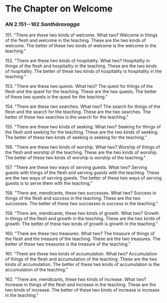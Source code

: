 # The Chapter on Welcome

### AN 2.151--162 *Santhāravagga*

151\. "There are these two kinds of welcome. What two? Welcome in things of
the flesh and welcome in the teaching. These are the two kinds of
welcome. The better of these two kinds of welcome is the welcome in the
teaching."

<!--pg-->
152\. "There are these two kinds of hospitality. What two? Hospitality in
things of the flesh and hospitality in the teaching. These are the two
kinds of hospitality. The better of these two kinds of hospitality is
hospitality in the teaching."

<!--pg-->
153\. "There are these two quests. What two? The quest for things of the flesh
and the quest for the teaching. These are the two quests. The better of
these two quests is the quest for the teaching."

<!--pg-->
154\. "There are these two searches. What two? The search for things of the
flesh and the search for the teaching. These are the two searches. The
better of these two searches is the search for the teaching."

<!--pg-->
155\. "There are these two kinds of seeking. What two? Seeking for things of
the flesh and seeking for the teaching. These are the two kinds of
seeking. The better of these two kinds of seeking is seeking for the
teaching."

<!--pg-->
156\. "There are these two kinds of worship. What two? Worship of things of
the flesh and worship of the teaching. These are the two kinds of
worship. The better of these two kinds of worship is worship of the
teaching."

<!--pg-->
157\. "There are these two ways of serving guests. What two? Serving guests
with things of the flesh and serving guests with the teaching. These are
the two ways of serving guests. The better of these two ways of serving
guests is to serve them with the teaching."

<!--pg-->
158\. "There are, mendicants, these two successes. What two? Success in things
of the flesh and success in the teaching. These are the two successes.
The better of these two successes is success in the teaching."

<!--pg-->
159\. "There are, mendicants, these two kinds of growth. What two? Growth in
things of the flesh and growth in the teaching. These are the two kinds
of growth. The better of these two kinds of growth is growth in the
teaching."

<!--pg-->
160\. "There are these two treasures. What two? The treasure of things of the
flesh and the treasure of the teaching. These are the two treasures. The
better of these two treasures is the treasure of the teaching."

<!--pg-->
161\. "There are these two kinds of accumulation. What two? Accumulation of
things of the flesh and accumulation of the teaching. These are the two
kinds of accumulation. The better of these two kinds of accumulation is
the accumulation of the teaching."

<!--pg-->
162\. "There are, mendicants, these two kinds of increase. What two? Increase
in things of the flesh and increase in the teaching. These are the two
kinds of increase. The better of these two kinds of increase is increase
in the teaching."

<!--pg-->
